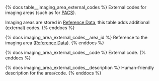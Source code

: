 {% docs table__imaging_area_external_codes %}
External codes for imaging areas (such as for [PACS](https://en.wikipedia.org/wiki/Picture_archiving_and_communication_system)).

Imaging areas are stored in [Reference Data](#!/source/source.tamanu.tamanu.reference_data), this
table adds additional (external) codes.
{% enddocs %}

{% docs imaging_area_external_codes__area_id %}
Reference to the imaging area ([Reference Data](#!/source/source.tamanu.tamanu.reference_data)).
{% enddocs %}

{% docs imaging_area_external_codes__code %}
External code.
{% enddocs %}

{% docs imaging_area_external_codes__description %}
Human-friendly description for the area/code.
{% enddocs %}
